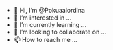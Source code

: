 - 👋 Hi, I’m @Pokuaalordina
- 👀 I’m interested in ...
- 🌱 I’m currently learning ...
- 💞️ I’m looking to collaborate on ...
- 📫 How to reach me ...

<!---
Pokuaalordina/Pokuaalordina is a ✨ special ✨ repository because its `README.md` (this file) appears on your GitHub profile.
You can click the Preview link to take a look at your changes.
--->
